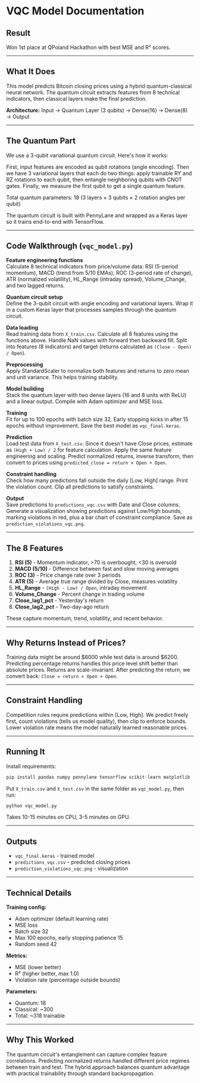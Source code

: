# VQC Model Documentation

## Result
Won 1st place at QPoland Hackathon with best MSE and R² scores.

---

## What It Does

This model predicts Bitcoin closing prices using a hybrid quantum-classical neural network. The quantum circuit extracts features from 8 technical indicators, then classical layers make the final prediction.

**Architecture:** Input → Quantum Layer (3 qubits) → Dense(16) → Dense(8) → Output

---

## The Quantum Part

We use a 3-qubit variational quantum circuit. Here's how it works:

First, input features are encoded as qubit rotations (angle encoding). Then we have 3 variational layers that each do two things: apply trainable RY and RZ rotations to each qubit, then entangle neighboring qubits with CNOT gates. Finally, we measure the first qubit to get a single quantum feature.

Total quantum parameters: 18 (3 layers × 3 qubits × 2 rotation angles per qubit)

The quantum circuit is built with PennyLane and wrapped as a Keras layer so it trains end-to-end with TensorFlow.

---

## Code Walkthrough (`vqc_model.py`)

**Feature engineering functions**  
Calculate 8 technical indicators from price/volume data: RSI (5-period momentum), MACD (trend from 5/10 EMAs), ROC (3-period rate of change), ATR (normalized volatility), HL_Range (intraday spread), Volume_Change, and two lagged returns.

**Quantum circuit setup**  
Define the 3-qubit circuit with angle encoding and variational layers. Wrap it in a custom Keras layer that processes samples through the quantum circuit.

**Data loading**  
Read training data from `X_train.csv`. Calculate all 8 features using the functions above. Handle NaN values with forward then backward fill. Split into features (8 indicators) and target (returns calculated as `(Close - Open) / Open`).

**Preprocessing**  
Apply StandardScaler to normalize both features and returns to zero mean and unit variance. This helps training stability.

**Model building**  
Stack the quantum layer with two dense layers (16 and 8 units with ReLU) and a linear output. Compile with Adam optimizer and MSE loss.

**Training**  
Fit for up to 100 epochs with batch size 32. Early stopping kicks in after 15 epochs without improvement. Save the best model as `vqc_final.keras`.

**Prediction**  
Load test data from `X_test.csv`. Since it doesn't have Close prices, estimate as `(High + Low) / 2` for feature calculation. Apply the same feature engineering and scaling. Predict normalized returns, inverse transform, then convert to prices using `predicted_close = return × Open + Open`.

**Constraint handling**  
Check how many predictions fall outside the daily [Low, High] range. Print the violation count. Clip all predictions to satisfy constraints.

**Output**  
Save predictions to `predictions_vqc.csv` with Date and Close columns. Generate a visualization showing predictions against Low/High bounds, marking violations in red, plus a bar chart of constraint compliance. Save as `prediction_violations_vqc.png`.

---

## The 8 Features

1. **RSI (5)** - Momentum indicator, >70 is overbought, <30 is oversold
2. **MACD (5/10)** - Difference between fast and slow moving averages
3. **ROC (3)** - Price change rate over 3 periods  
4. **ATR (5)** - Average true range divided by Close, measures volatility
5. **HL_Range** - `(High - Low) / Open`, intraday movement
6. **Volume_Change** - Percent change in trading volume
7. **Close_lag1_pct** - Yesterday's return
8. **Close_lag2_pct** - Two-day-ago return

These capture momentum, trend, volatility, and recent behavior.

---

## Why Returns Instead of Prices?

Training data might be around $6000 while test data is around $6200. Predicting percentage returns handles this price level shift better than absolute prices. Returns are scale-invariant. After predicting the return, we convert back: `Close = return × Open + Open`.

---

## Constraint Handling

Competition rules require predictions within [Low, High]. We predict freely first, count violations (tells us model quality), then clip to enforce bounds. Lower violation rate means the model naturally learned reasonable prices.

---

## Running It

Install requirements:
```bash
pip install pandas numpy pennylane tensorflow scikit-learn matplotlib
```

Put `X_train.csv` and `X_test.csv` in the same folder as `vqc_model.py`, then run:
```bash
python vqc_model.py
```

Takes 10-15 minutes on CPU, 3-5 minutes on GPU.

---

## Outputs

- `vqc_final.keras` - trained model
- `predictions_vqc.csv` - predicted closing prices  
- `prediction_violations_vqc.png` - visualization

---

## Technical Details

**Training config:**
- Adam optimizer (default learning rate)
- MSE loss
- Batch size 32
- Max 100 epochs, early stopping patience 15
- Random seed 42

**Metrics:**
- MSE (lower better)
- R² (higher better, max 1.0)  
- Violation rate (percentage outside bounds)

**Parameters:**
- Quantum: 18
- Classical: ~300
- Total: ~318 trainable

---

## Why This Worked

The quantum circuit's entanglement can capture complex feature correlations. Predicting normalized returns handled different price regimes between train and test. The hybrid approach balances quantum advantage with practical trainability through standard backpropagation.
